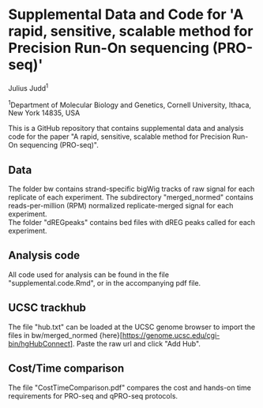 # Supplemental Data and Code for 'A rapid, sensitive, scalable method for Precision Run-On sequencing (PRO-seq)'

Julius Judd<sup>1</sup>

<sup>1</sup>Department of Molecular Biology and Genetics, Cornell University, Ithaca, New York 14835, USA


This is a GitHub repository that contains supplemental data and analysis code for the paper "A rapid, sensitive, scalable method for Precision Run-On sequencing (PRO-seq)".  

## Data
The folder bw contains strand-specific bigWig tracks of raw signal for each replicate of each experiment. The subdirectory "merged_normed" contains reads-per-million (RPM) normalized replicate-merged signal for each experiment.  
The folder "dREGpeaks" contains bed files with dREG peaks called for each experiment. 


## Analysis code
All code used for analysis can be found in the file "supplemental.code.Rmd", or in the accompanying pdf file.  

## UCSC trackhub
The file "hub.txt" can be loaded at the UCSC genome browser to import the files in bw/merged_normed {here}[https://genome.ucsc.edu/cgi-bin/hgHubConnect]. Paste the raw url and click "Add Hub".

## Cost/Time comparison
The file "CostTimeComparison.pdf" compares the cost and hands-on time requirements for PRO-seq and qPRO-seq protocols. 




